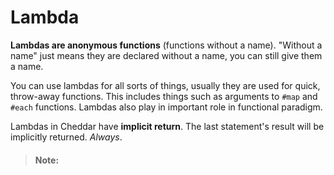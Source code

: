 # Lambda
**Lambdas are anonymous functions** (functions without a name). "Without a name" just means they are declared without a name, you can still give them a name.

You can use lambdas for all sorts of things, usually they are used for quick, throw-away functions. This includes things such as arguments to `#map` and `#each` functions. Lambdas also play in important role in functional paradigm.

Lambdas in Cheddar have **implicit return**. The last statement's result will be implicitly returned. _Always_. 

> #### Note: 